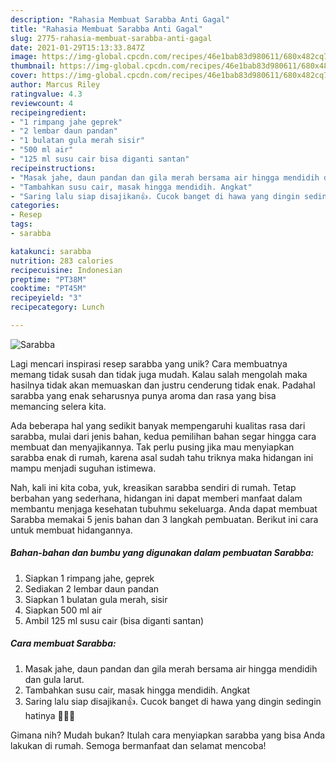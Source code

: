 ```yaml
---
description: "Rahasia Membuat Sarabba Anti Gagal"
title: "Rahasia Membuat Sarabba Anti Gagal"
slug: 2775-rahasia-membuat-sarabba-anti-gagal
date: 2021-01-29T15:13:33.847Z
image: https://img-global.cpcdn.com/recipes/46e1bab83d980611/680x482cq70/sarabba-foto-resep-utama.jpg
thumbnail: https://img-global.cpcdn.com/recipes/46e1bab83d980611/680x482cq70/sarabba-foto-resep-utama.jpg
cover: https://img-global.cpcdn.com/recipes/46e1bab83d980611/680x482cq70/sarabba-foto-resep-utama.jpg
author: Marcus Riley
ratingvalue: 4.3
reviewcount: 4
recipeingredient:
- "1 rimpang jahe geprek"
- "2 lembar daun pandan"
- "1 bulatan gula merah sisir"
- "500 ml air"
- "125 ml susu cair bisa diganti santan"
recipeinstructions:
- "Masak jahe, daun pandan dan gila merah bersama air hingga mendidih dan gula larut."
- "Tambahkan susu cair, masak hingga mendidih. Angkat"
- "Saring lalu siap disajikan👍. Cucok banget di hawa yang dingin sedingin hatinya 🤣🤣🤣"
categories:
- Resep
tags:
- sarabba

katakunci: sarabba 
nutrition: 283 calories
recipecuisine: Indonesian
preptime: "PT38M"
cooktime: "PT45M"
recipeyield: "3"
recipecategory: Lunch

---
```



![Sarabba](https://img-global.cpcdn.com/recipes/46e1bab83d980611/680x482cq70/sarabba-foto-resep-utama.jpg)

Lagi mencari inspirasi resep sarabba yang unik? Cara membuatnya memang tidak susah dan tidak juga mudah. Kalau salah mengolah maka hasilnya tidak akan memuaskan dan justru cenderung tidak enak. Padahal sarabba yang enak seharusnya punya aroma dan rasa yang bisa memancing selera kita.



Ada beberapa hal yang sedikit banyak mempengaruhi kualitas rasa dari sarabba, mulai dari jenis bahan, kedua pemilihan bahan segar hingga cara membuat dan menyajikannya. Tak perlu pusing jika mau menyiapkan sarabba enak di rumah, karena asal sudah tahu triknya maka hidangan ini mampu menjadi suguhan istimewa.


Nah, kali ini kita coba, yuk, kreasikan sarabba sendiri di rumah. Tetap berbahan yang sederhana, hidangan ini dapat memberi manfaat dalam membantu menjaga kesehatan tubuhmu sekeluarga. Anda dapat membuat Sarabba memakai 5 jenis bahan dan 3 langkah pembuatan. Berikut ini cara untuk membuat hidangannya.

<!--inarticleads1-->

##### Bahan-bahan dan bumbu yang digunakan dalam pembuatan Sarabba:

1. Siapkan 1 rimpang jahe, geprek
1. Sediakan 2 lembar daun pandan
1. Siapkan 1 bulatan gula merah, sisir
1. Siapkan 500 ml air
1. Ambil 125 ml susu cair (bisa diganti santan)




<!--inarticleads2-->

##### Cara membuat Sarabba:

1. Masak jahe, daun pandan dan gila merah bersama air hingga mendidih dan gula larut.
1. Tambahkan susu cair, masak hingga mendidih. Angkat
1. Saring lalu siap disajikan👍. Cucok banget di hawa yang dingin sedingin hatinya 🤣🤣🤣




Gimana nih? Mudah bukan? Itulah cara menyiapkan sarabba yang bisa Anda lakukan di rumah. Semoga bermanfaat dan selamat mencoba!

